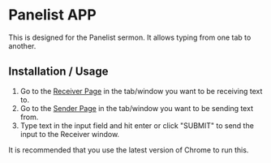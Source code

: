 # Panelist APP

This is designed for the Panelist sermon. It allows typing from one tab to another.

## Installation / Usage
1. Go to the [Receiver Page](https://westwindschurch.github.io/panelist-app/receiver.html) in the tab/window you want to be receiving text to.
2. Go to the [Sender Page](https://westwindschurch.github.io/panelist-app/sender.html) in the tab/window you want to be sending text from.
3. Type text in the input field and hit enter or click "SUBMIT" to send the input to the Receiver window.

It is recommended that you use the latest version of Chrome to run this.